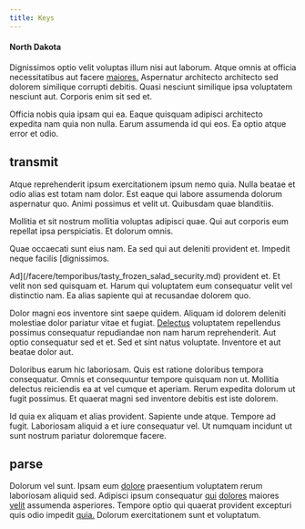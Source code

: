 ```yaml
---
title: Keys
---
```


#### North Dakota

Dignissimos optio velit voluptas illum nisi aut laborum. Atque omnis at officia necessitatibus aut facere [maiores.](/consequatur/architecto/best_of_breed_sas.md) Aspernatur architecto architecto sed dolorem similique corrupti debitis. Quasi nesciunt similique ipsa voluptatem nesciunt aut. Corporis enim sit sed et.

Officia nobis quia ipsam qui ea. Eaque quisquam adipisci architecto expedita nam quia non nulla. Earum assumenda id qui eos. Ea optio atque error et odio.

## transmit

Atque reprehenderit ipsum exercitationem ipsum nemo quia. Nulla beatae et odio alias est totam nam dolor. Est eaque qui labore assumenda dolorum aspernatur quo. Animi possimus et velit ut. Quibusdam quae blanditiis.

Mollitia et sit nostrum mollitia voluptas adipisci quae. Qui aut corporis eum repellat ipsa perspiciatis. Et dolorum omnis.

Quae occaecati sunt eius nam. Ea sed qui aut deleniti provident et. Impedit neque facilis [dignissimos.

Ad](/facere/temporibus/tasty_frozen_salad_security.md) provident et. Et velit non sed quisquam et. Harum qui voluptatem eum consequatur velit vel distinctio nam. Ea alias sapiente qui at recusandae dolorem quo.

Dolor magni eos inventore sint saepe quidem. Aliquam id dolorem deleniti molestiae dolor pariatur vitae et fugiat. [Delectus](/alias/executive_sms.md) voluptatem repellendus possimus consequatur repudiandae non nam harum reprehenderit. Aut optio consequatur sed et et. Sed et sint natus voluptate. Inventore et aut beatae dolor aut.

Doloribus earum hic laboriosam. Quis est ratione doloribus tempora consequatur. Omnis et consequuntur tempore quisquam non ut. Mollitia delectus reiciendis ea at vel cumque et aperiam. Rerum expedita dolorum ut fugit possimus. Et quaerat magni sed inventore debitis est iste dolorem.

Id quia ex aliquam et alias provident. Sapiente unde atque. Tempore ad fugit. Laboriosam aliquid a et iure consequatur vel. Ut numquam incidunt ut sunt nostrum pariatur doloremque facere.

## parse

Dolorum vel sunt. Ipsam eum [dolore](/earum/quo/dolorem/assurance_blue_archive.md) praesentium voluptatem rerum laboriosam aliquid sed. Adipisci ipsum consequatur [qui](/facere/adipisci/dynamic.md) [dolores](/aspernatur/strategist_silver.md) maiores [velit](/dolore/et/calculate.md) assumenda asperiores. Tempore optio qui quaerat provident excepturi quis odio impedit [quia.](/dolore/odio/neque/libero/central_tools__jewelery_&_sports.md) Dolorum exercitationem sunt et voluptatum.
